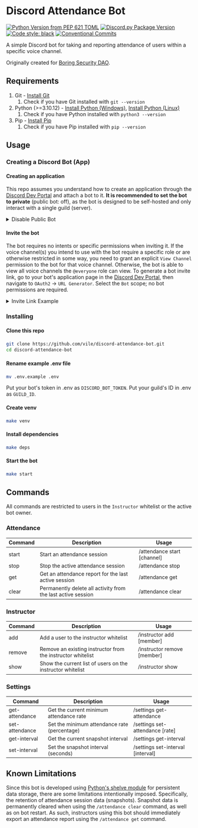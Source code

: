 # Discord Attendance Bot

[![Python Version from PEP 621 TOML](https://img.shields.io/python/required-version-toml?tomlFilePath=https%3A%2F%2Fraw.githubusercontent.com%2Fvile%2Fdiscord-attendance-bot%2Fmaster%2Fpyproject.toml)](https://www.python.org/)
[![Discord.py Package Version](https://img.shields.io/badge/discord.py-2.3.2-green)](https://github.com/Rapptz/discord.py)
[![Code style: black](https://img.shields.io/badge/code%20style-black-000000.svg)](https://github.com/psf/black)
[![Conventional Commits](https://img.shields.io/badge/Conventional%20Commits-1.0.0-%23FE5196?logo=conventionalcommits&logoColor=white)](https://conventionalcommits.org)

A simple Discord bot for taking and reporting attendance of users within a specific voice channel.

Originally created for [Boring Security DAO](https://twitter.com/BoringSecDAO).

## Requirements

1. Git - [Install Git](https://git-scm.com/book/en/v2/Getting-Started-Installing-Git)
   1. Check if you have Git installed with `git --version`
2. Python (>=3.10.12) - [Install Python (Windows)](https://www.python.org/downloads/windows/), [Install Python (Linux)](https://docs.python.org/3/using/unix.html)
   1. Check if you have Python installed with `python3 --version`
3. Pip - [Install Pip](https://pip.pypa.io/en/stable/installation/)
   1. Check if you have Pip installed with `pip --version`

## Usage

### Creating a Discord Bot (App)

#### Creating an application

This repo assumes you understand how to create an application through the [Discord Dev Portal](https://discord.com/developers/applications) and attach a bot to it.
**It is recommended to set the bot to private** (public bot: off), as the bot is designed to be self-hosted and only interact with a single guild (server).

<details>
<summary>Disable Public Bot</summary>
<br>

![Disable your bot's Public Bot flag in the Discord Dev Portal](./images/1-disable-public-bot.jpg)

</details>

#### Invite the bot

The bot requires no intents or specific permissions when inviting it.
If the voice channel(s) you intend to use with the bot require a specific role or are otherwise restricted in some way, you need to grant an explicit `View Channel` permission to the bot for that voice channel.
Otherwise, the bot is able to view all voice channels the `@everyone` role can view.
To generate a bot invite link, go to your bot's application page in the [Discord Dev Portal](https://discord.com/developers/applications), then navigate to `OAuth2` -> `URL Generator`.
Select the `Bot` scope; no bot permissions are required.

<details>
<summary>Invite Link Example</summary>
<br>

![Discord bot invite link](./images/2-bot-invite-link.jpg)

</details>

### Installing

#### Clone this repo

```bash
git clone https://github.com/vile/discord-attendance-bot.git
cd discord-attendance-bot
```

#### Rename example .env file

```bash
mv .env.example .env
```

Put your bot's token in .env as `DISCORD_BOT_TOKEN`.
Put your guild's ID in .env as `GUILD_ID`.

#### Create venv

```bash
make venv
```

#### Install dependencies

```bash
make deps
```

#### Start the bot

```bash
make start
```

## Commands

All commands are restricted to users in the `Instructor` whitelist or the active bot owner. 

### Attendance

| Command | Description                                                  | Usage                         |
| ------- | ------------------------------------------------------------ | ----------------------------- |
| start   | Start an attendance session                                  | /attendance start \[channel\] |
| stop    | Stop the active attendance session                           | /attendance stop              |
| get     | Get an attendance report for the last active session         | /attendance get               |
| clear   | Permanently delete all activity from the last active session | /attendance clear             |

### Instructor

| Command | Description                                                 | Usage                         |
| ------- | ----------------------------------------------------------- | ----------------------------- |
| add     | Add a user to the instructor whitelist                      | /instructor add \[member\]    |
| remove  | Remove an existing instructor from the instructor whitelist | /instructor remove \[member\] |
| show    | Show the current list of users on the instructor whitelist  | /instructor show              |

### Settings

| Command        | Description                                  | Usage                               |
| -------------- | -------------------------------------------- | ----------------------------------- |
| get-attendance | Get the current minimum attendance rate      | /settings get-attendance            |
| set-attendance | Set the minimum attendance rate (percentage) | /settings set-attendance \[rate\]   |
| get-interval   | Get the current snapshot interval            | /settings get-interval              |
| set-interval   | Set the snapshot interval (seconds)          | /settings set-interval \[interval\] |

## Known Limitations

Since this bot is developed using [Python's shelve module](https://docs.python.org/3/library/shelve.html) for persistent data storage, there are some limitations intentionally imposed. 
Specifically, the retention of attendance session data (snapshots).
Snapshot data is permanently cleared when using the `/attendance clear` command, as well as on bot restart.
As such, instructors using this bot should immediately export an attendance report using the `/attendance get` command.

